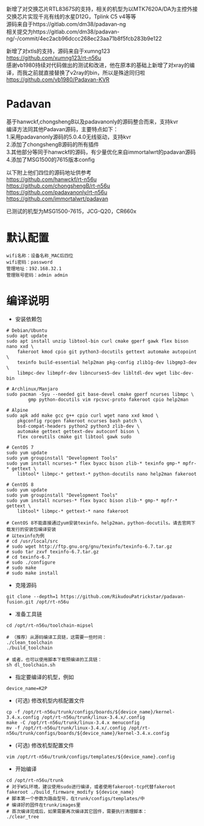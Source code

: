 新增了对交换芯片RTL8367S的支持，相关的机型为以MTK7620A/DA为主控外接交换芯片实现千兆有线的水星D12G，Tplink C5 v4等等  
源码来自于https://gitlab.com/dm38/padavan-ng  
相关提交为https://gitlab.com/dm38/padavan-ng/-/commit/4ec2acb96dccc268ec23aa71b8f5fcb283b9e122  
  
新增了对xtls的支持，源码来自于xumng123  
https://github.com/xumng123/rt-n56u  
感谢vb1980持续对代码做出的测试和改进，他在原本的基础上新增了对xray的编译，而我之前就直接替换了v2ray的bin，所以是殊途同归啦  
https://github.com/vb1980/Padavan-KVR  
  
# Padavan
基于hanwckf,chongshengB以及padavanonly的源码整合而来，支持kvr  
编译方法同其他Padavan源码，主要特点如下：  
1.采用padavanonly源码的5.0.4.0无线驱动，支持kvr  
2.添加了chongshengB源码的所有插件  
3.其他部分等同于hanwckf的源码，有少量优化来自immortalwrt的padavan源码  
4.添加了MSG1500的7615版本config  
  
以下附上他们四位的源码地址供参考  
https://github.com/hanwckf/rt-n56u  
https://github.com/chongshengB/rt-n56u  
https://github.com/padavanonly/rt-n56u  
https://github.com/immortalwrt/padavan  

已测试的机型为MSG1500-7615，JCG-Q20，CR660x  

# 默认配置
```
wifi名称：设备名称_MAC后四位
wifi密码：password
管理地址：192.168.32.1
管理账号密码：admin admin
```

# 编译说明

* 安装依赖包

```shell
# Debian/Ubuntu
sudo apt update
sudo apt install unzip libtool-bin curl cmake gperf gawk flex bison nano xxd \
	fakeroot kmod cpio git python3-docutils gettext automake autopoint \
	texinfo build-essential help2man pkg-config zlib1g-dev libgmp3-dev \
	libmpc-dev libmpfr-dev libncurses5-dev libltdl-dev wget libc-dev-bin

# Archlinux/Manjaro
sudo pacman -Syu --needed git base-devel cmake gperf ncurses libmpc \
        gmp python-docutils vim rpcsvc-proto fakeroot cpio help2man

# Alpine
sudo apk add make gcc g++ cpio curl wget nano xxd kmod \
	pkgconfig rpcgen fakeroot ncurses bash patch \
	bsd-compat-headers python2 python3 zlib-dev \
	automake gettext gettext-dev autoconf bison \
	flex coreutils cmake git libtool gawk sudo

# CentOS 7
sudo yum update
sudo yum groupinstall "Development Tools"
sudo yum install ncurses-* flex byacc bison zlib-* texinfo gmp-* mpfr-* gettext \
	libtool* libmpc-* gettext-* python-docutils nano help2man fakeroot

# CentOS 8
sudo yum update
sudo yum groupinstall "Development Tools"
sudo yum install ncurses-* flex byacc bison zlib-* gmp-* mpfr-* gettext \
	libtool* libmpc-* gettext-* nano fakeroot

# CentOS 8不能直接通过yum安装texinfo，help2man，python-docutils。请去官网下载发行的安装包编译安装
# 以texinfo为例
# cd /usr/local/src
# sudo wget http://ftp.gnu.org/gnu/texinfo/texinfo-6.7.tar.gz
# sudo tar zxvf texinfo-6.7.tar.gz
# cd texinfo-6.7
# sudo ./configure
# sudo make
# sudo make install

```

* 克隆源码

```shell
git clone --depth=1 https://github.com/RikudouPatrickstar/padavan-fusion.git /opt/rt-n56u
```

* 准备工具链

```shell
cd /opt/rt-n56u/toolchain-mipsel

# （推荐）从源码编译工具链，这需要一些时间：
./clean_toolchain
./build_toolchain

# 或者，也可以使用脚本下载预编译的工具链：
sh dl_toolchain.sh

```

* 指定要编译的机型，例如
```shell
device_name=K2P
```

* (可选) 修改机型内核配置文件

```shell
cp -f /opt/rt-n56u/trunk/configs/boards/${device_name}/kernel-3.4.x.config /opt/rt-n56u/trunk/linux-3.4.x/.config
make -C /opt/rt-n56u/trunk/linux-3.4.x menuconfig
mv -f /opt/rt-n56u/trunk/linux-3.4.x/.config /opt/rt-n56u/trunk/configs/boards/${device_name}/kernel-3.4.x.config
```

* (可选) 修改机型配置文件

```shell
vim /opt/rt-n56u/trunk/configs/templates/${device_name}.config
```

* 开始编译

```shell
cd /opt/rt-n56u/trunk
# 对于WSL环境，建议使用sudo进行编译，或者使用fakeroot-tcp代替fakeroot
fakeroot ./build_firmware_modify ${device_name}
# 脚本第一个参数为路由型号，在trunk/configs/templates/中
# 编译好的固件在trunk/images里
# 首次编译完成后，如果需要再次编译其它固件，需要执行清理脚本：
./clear_tree
```
